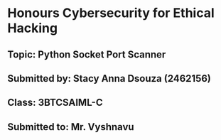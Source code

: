 # Honours Cybersecurity for Ethical Hacking 
## Topic: Python Socket Port Scanner
## Submitted by: Stacy Anna Dsouza (2462156)
## Class: 3BTCSAIML-C
## Submitted to: Mr. Vyshnavu
